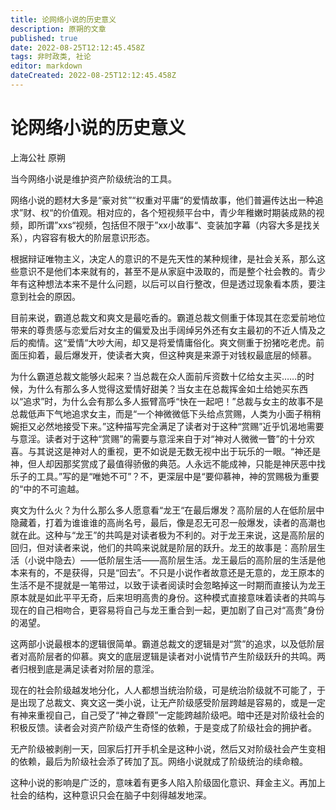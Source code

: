 ```yaml
---
title: 论网络小说的历史意义
description: 原朔的文章
published: true
date: 2022-08-25T12:12:45.458Z
tags: 非时政类, 社论
editor: markdown
dateCreated: 2022-08-25T12:12:45.458Z
---
```


# 论网络小说的历史意义
上海公社 原朔

当今网络小说是维护资产阶级统治的工具。

网络小说的题材大多是“豪对贫”“权重对平庸“的爱情故事，他们普遍传达出一种追求”财、权“的价值观。相对应的，各个短视频平台中，青少年稚嫩时期装成熟的视频，即所谓”xxs“视频，包括但不限于”xx小故事“、变装加字幕（内容大多是找关系），内容容有极大的阶层意识形态。

根据辩证唯物主义，决定人的意识的不是先天性的某种规律，是社会关系，那么这些意识不是他们本来就有的，甚至不是从家庭中汲取的，而是整个社会教的。青少年有这种想法本来不是什么问题，以后可以自行整改，但是透过现象看本质，要注意到社会的原因。

目前来说，霸道总裁文和爽文是最吃香的。霸道总裁文侧重于体现其在恋爱前地位带来的尊贵感与恋爱后对女主的偏爱及出手阔绰另外还有女主最初的不近人情及之后的痴情。这“爱情“大吵大闹，却又是将爱情庸俗化。爽文侧重于扮猪吃老虎。前面压抑着，最后爆发开，使读者大爽，但这种爽是来源于对钱权最底层的倾慕。

为什么霸道总裁文能够火起来？当总裁在众人面前斥资数十亿给女主买……的时候，为什么有那么多人觉得这爱情好甜美？当女主在总裁挥金如土给她买东西以“追求”时，为什么会有那么多人振臂高呼“快在一起吧！”总裁与女主的故事不是总裁低声下气地追求女主，而是“一个神微微低下头给点赏赐，人类为小面子稍稍婉拒又必然地接受下来。”这种描写完全满足了读者对于这种“赏赐”近乎饥渴地需要与意淫。读者对于这种“赏赐”的需要与意淫来自于对“神对人微微一瞥”的十分欢喜。与其说这是神对人的重视，更不如说是无数无视中出于玩乐的一眼。“神还是神，但人却因那奖赏成了最值得骄傲的典范。人永远不能成神，只能是神厌恶中找乐子的工具。”写的是“唯她不可”？不，更深层中是“要仰慕神，神的赏赐极为重要的“中的不可逾越。

爽文为什么火？为什么那么多人愿意看“龙王“在最后爆发？高阶层的人在低阶层中隐藏着，打着为谁谁谁的高尚名号，最后，像是忍无可忍一般爆发，读者的高潮也就在此。这种与“龙王”的共鸣是对读者极为不利的。对于龙王来说，这是高阶层的回归，但对读者来说，他们的共鸣来说就是阶层的跃升。龙王的故事是：高阶层生活（小说中隐去）——低阶层生活——高阶层生活。龙王最后的高阶层的生活是他本来有的，不是获得，只是“回去”。不只是小说作者故意还是无意的，龙王原本的生活不是不提就是一笔带过，以致于读者阅读时会忽略掉这一时期而直接认为龙王原本就是如此平平无奇，后来坦明高贵的身份。这种模式直接意味着读者的共鸣与现在的自己相吻合，更容易将自己与龙王重合到一起，更加剧了自己对“高贵”身份的渴望。

这两部小说最根本的逻辑很简单。霸道总裁文的逻辑是对“赏”的追求，以及低阶层者对高阶层者的仰慕。爽文的底层逻辑是读者对小说情节产生阶级跃升的共鸣。两者归根到底是满足读者对阶层的意淫。

现在的社会阶级越发地分化，人人都想当统治阶级，可是统治阶级就不可能了，于是出现了总裁文、爽文这一类小说，让无产阶级感受阶层跨越是容易的，或是一定有神来重视自己，自己受了“神之眷顾”一定能跨越阶级吧。暗中还是对阶级社会的积极反馈。读者会对资产阶级产生奇怪的依赖，于是变成了阶级社会的拥护者。

无产阶级被剥削一天，回家后打开手机全是这种小说，然后又对阶级社会产生变相的依赖，最后为阶级社会添了砖加了瓦。网络小说就成了阶级统治的续命粮。

这种小说的影响是广泛的，意味着有更多人陷入阶级固化意识、拜金主义。再加上社会的结构，这种意识只会在脑子中刻得越发地深。

